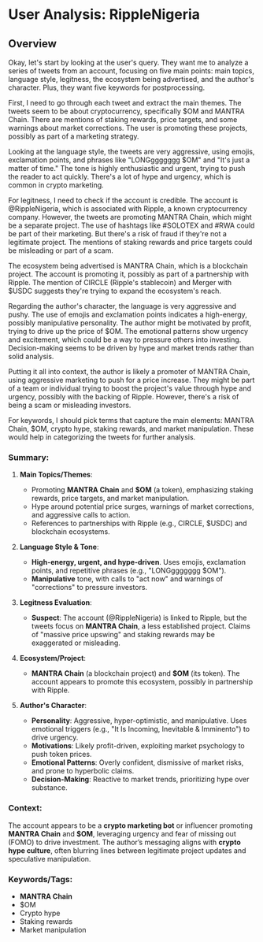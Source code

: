 # User Analysis: RippleNigeria

## Overview

<think>
Okay, let's start by looking at the user's query. They want me to analyze a series of tweets from an account, focusing on five main points: main topics, language style, legitness, the ecosystem being advertised, and the author's character. Plus, they want five keywords for postprocessing.

First, I need to go through each tweet and extract the main themes. The tweets seem to be about cryptocurrency, specifically $OM and MANTRA Chain. There are mentions of staking rewards, price targets, and some warnings about market corrections. The user is promoting these projects, possibly as part of a marketing strategy.

Looking at the language style, the tweets are very aggressive, using emojis, exclamation points, and phrases like "LONGggggggg $OM" and "It's just a matter of time." The tone is highly enthusiastic and urgent, trying to push the reader to act quickly. There's a lot of hype and urgency, which is common in crypto marketing.

For legitness, I need to check if the account is credible. The account is @RippleNigeria, which is associated with Ripple, a known cryptocurrency company. However, the tweets are promoting MANTRA Chain, which might be a separate project. The use of hashtags like #SOLOTEX and #RWA could be part of their marketing. But there's a risk of fraud if they're not a legitimate project. The mentions of staking rewards and price targets could be misleading or part of a scam.

The ecosystem being advertised is MANTRA Chain, which is a blockchain project. The account is promoting it, possibly as part of a partnership with Ripple. The mention of CIRCLE (Ripple's stablecoin) and Merger with $USDC suggests they're trying to expand the ecosystem's reach.

Regarding the author's character, the language is very aggressive and pushy. The use of emojis and exclamation points indicates a high-energy, possibly manipulative personality. The author might be motivated by profit, trying to drive up the price of $OM. The emotional patterns show urgency and excitement, which could be a way to pressure others into investing. Decision-making seems to be driven by hype and market trends rather than solid analysis.

Putting it all into context, the author is likely a promoter of MANTRA Chain, using aggressive marketing to push for a price increase. They might be part of a team or individual trying to boost the project's value through hype and urgency, possibly with the backing of Ripple. However, there's a risk of being a scam or misleading investors.

For keywords, I should pick terms that capture the main elements: MANTRA Chain, $OM, crypto hype, staking rewards, and market manipulation. These would help in categorizing the tweets for further analysis.
</think>

### Summary:  
1. **Main Topics/Themes**:  
   - Promoting **MANTRA Chain** and **$OM** (a token), emphasizing staking rewards, price targets, and market manipulation.  
   - Hype around potential price surges, warnings of market corrections, and aggressive calls to action.  
   - References to partnerships with Ripple (e.g., CIRCLE, $USDC) and blockchain ecosystems.  

2. **Language Style & Tone**:  
   - **High-energy, urgent, and hype-driven**. Uses emojis, exclamation points, and repetitive phrases (e.g., "LONGggggggg $OM").  
   - **Manipulative** tone, with calls to "act now" and warnings of "corrections" to pressure investors.  

3. **Legitness Evaluation**:  
   - **Suspect**: The account (@RippleNigeria) is linked to Ripple, but the tweets focus on **MANTRA Chain**, a less established project. Claims of "massive price upswing" and staking rewards may be exaggerated or misleading.  

4. **Ecosystem/Project**:  
   - **MANTRA Chain** (a blockchain project) and **$OM** (its token). The account appears to promote this ecosystem, possibly in partnership with Ripple.  

5. **Author's Character**:  
   - **Personality**: Aggressive, hyper-optimistic, and manipulative. Uses emotional triggers (e.g., "It Is Incoming, Inevitable & Imminento") to drive urgency.  
   - **Motivations**: Likely profit-driven, exploiting market psychology to push token prices.  
   - **Emotional Patterns**: Overly confident, dismissive of market risks, and prone to hyperbolic claims.  
   - **Decision-Making**: Reactive to market trends, prioritizing hype over substance.  

### Context:  
The account appears to be a **crypto marketing bot** or influencer promoting **MANTRA Chain** and **$OM**, leveraging urgency and fear of missing out (FOMO) to drive investment. The author’s messaging aligns with **crypto hype culture**, often blurring lines between legitimate project updates and speculative manipulation.  

### Keywords/Tags:  
- **MANTRA Chain**  
- $OM  
- Crypto hype  
- Staking rewards  
- Market manipulation